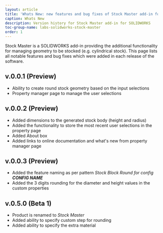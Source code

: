 ```yaml
---
layout: article
title: 'Whats New: new features and bug fixes of Stock Master add-in for SOLIDWORKS'
caption: Whats New
description: Version history for Stock Master add-in for SOLIDWORKS
toc-group-name: labs-solidworks-stock-master
order: 1
---
```

Stock Master is a SOLIDWORKS add-in providing the additional functionality for managing geometry to be stocked (e.g. cylindrical stock). This page lists all notable features and bug fixes which were added in each release of the software.

## v.0.0.1 (Preview)
* Ability to create round stock geometry based on the input selections
* Property manager page to manage the user selections

## v.0.0.2 (Preview)
* Added dimensions to the generated stock body (height and radius)
* Added the functionality to store the most recent user selections in the property page
* Added About box
* Added links to online documentation and what's new from property manager page

## v.0.0.3 (Preview)
* Added the feature naming as per pattern *Stock Block Round for config **CONFIG NAME***
* Added the 3 digits rounding for the diameter and height values in the custom properties

## v.0.5.0 (Beta 1)
* Product is renamed to *Stock Master*
* Added ability to specify custom step for rounding
* Added ability to specify the extra material